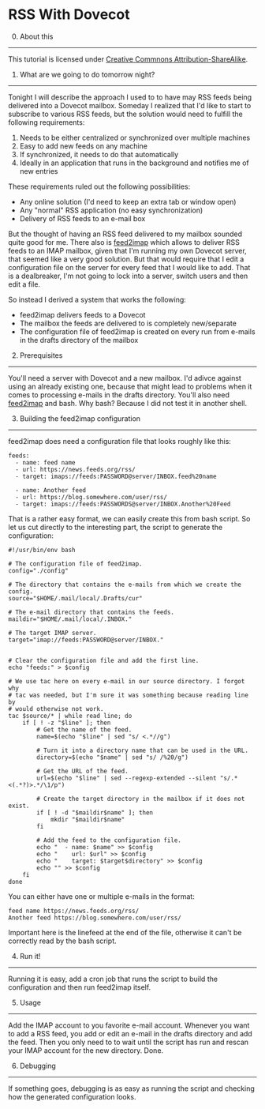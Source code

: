 RSS With Dovecot
================


0. About this
-------------

This tutorial is licensed under [Creative Commnons Attribution-ShareAlike][CC-BY-SA].


1. What are we going to do tomorrow night?
------------------------------------------

Tonight I will describe the approach I used to to have may RSS feeds being
delivered into a Dovecot mailbox. Someday I realized that I'd like to start
to subscribe to various RSS feeds, but the solution would need to fulfill
the following requirements:

 1. Needs to be either centralized or synchronized over multiple machines
 2. Easy to add new feeds on any machine
 3. If synchronized, it needs to do that automatically
 4. Ideally in an application that runs in the background and notifies me
    of new entries

These requirements ruled out the following possibilities:

 * Any online solution (I'd need to keep an extra tab or window open)
 * Any "normal" RSS application (no easy synchronization)
 * Delivery of RSS feeds to an e-mail box

But the thought of having an RSS feed delivered to my mailbox sounded quite
good for me. There also is [feed2imap][feed2imap] which allows to deliver RSS
feeds to an IMAP mailbox, given that I'm running my own Dovecot server, that
seemed like a very good solution. But that would require that I edit
a configuration file on the server for every feed that I would like to add.
That is a dealbreaker, I'm not going to lock into a server, switch users and
then edit a file.

So instead I derived a system that works the following:

 * feed2imap delivers feeds to a Dovecot
 * The mailbox the feeds are delivered to is completely new/separate
 * The configuration file of feed2imap is created on every run from e-mails
   in the drafts directory of the mailbox


2. Prerequisites
----------------

You'll need a server with Dovecot and a new mailbox. I'd adivce against using
an already existing one, because that might lead to problems when it comes
to processing e-mails in the drafts directory. You'll also need [feed2imap][feed2imap]
and bash. Why bash? Because I did not test it in another shell.


3. Building the feed2imap configuration
---------------------------------------

feed2imap does need a configuration file that looks roughly like this:

	feeds:
	  - name: feed name
	  - url: https://news.feeds.org/rss/
	  - target: imaps://feeds:PASSWORD@server/INBOX.feed%20name
	
	  - name: Another feed
	  - url: https://blog.somewhere.com/user/rss/
	  - target: imaps://feeds:PASSWORDS@server/INBOX.Another%20Feed

That is a rather easy format, we can easily create this from bash script.
So let us cut directly to the interesting part, the script to generate
the configuration:

	#!/usr/bin/env bash
	
	# The configuration file of feed2imap.
	config="./config"
	
	# The directory that contains the e-mails from which we create the config.
	source="$HOME/.mail/local/.Drafts/cur"
	
	# The e-mail directory that contains the feeds.
	maildir="$HOME/.mail/local/.INBOX."
	
	# The target IMAP server.
	target="imap://feeds:PASSWORD@server/INBOX."
	
	
	# Clear the configuration file and add the first line.
	echo "feeds:" > $config
	
	# We use tac here on every e-mail in our source directory. I forgot why
	# tac was needed, but I'm sure it was something because reading line by
	# would otherwise not work.
	tac $source/* | while read line; do
		if [ ! -z "$line" ]; then
			# Get the name of the feed.
			name=$(echo "$line" | sed "s/ <.*//g")
			
			# Turn it into a directory name that can be used in the URL.
			directory=$(echo "$name" | sed "s/ /%20/g")
			
			# Get the URL of the feed.
			url=$(echo "$line" | sed --regexp-extended --silent "s/.*<(.*?)>.*/\1/p")
			
			# Create the target directory in the mailbox if it does not exist.
			if [ ! -d "$maildir$name" ]; then
				mkdir "$maildir$name"
			fi
			
			# Add the feed to the configuration file.
			echo "  - name: $name" >> $config
			echo "    url: $url" >> $config
			echo "    target: $target$directory" >> $config
			echo "" >> $config
		fi
	done

You can either have one or multiple e-mails in the format:

	feed name https://news.feeds.org/rss/
	Another feed https://blog.somewhere.com/user/rss/
	

Important here is the linefeed at the end of the file, otherwise it can't be
correctly read by the bash script.


4. Run it!
----------

Running it is easy, add a cron job that runs the script to build
the configuration and then run feed2imap itself.


5. Usage
--------

Add the IMAP account to you favorite e-mail account. Whenever you want to add
a RSS feed, you add or edit an e-mail in the drafts directory and add the feed.
Then you only need to to wait until the script has run and rescan your IMAP
account for the new directory. Done.


6. Debugging
------------

If something goes, debugging is as easy as running the script and checking how
the generated configuration looks.


 [CC-BY-SA]: http://creativecommons.org/licenses/by-sa/4.0/
 [feed2imap]: http://home.gna.org/feed2imap/

